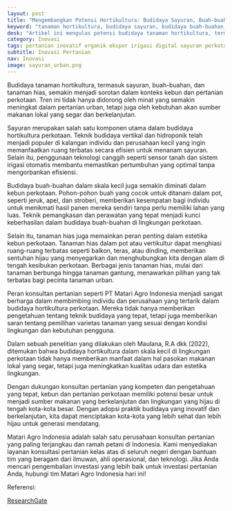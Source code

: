 ```yaml
---
layout: post
title: "Mengembangkan Potensi Hortikultura: Budidaya Sayuran, Buah-buahan, dan Tanaman Hias untuk Kebun dan Pertanian Perkotaan"
keyword: "tanaman hortikultura, budidaya sayuran, budidaya buah-buahan, budidaya tanaman hias, kebun perkotaan, pertanian perkotaan, konsultan pertanian, pelatihan pertanian, PT Matari Agro Indonesia"
desk: "Artikel ini mengulas potensi budidaya tanaman hortikultura, termasuk sayuran, buah-buahan, dan tanaman hias, dalam konteks kebun dan pertanian perkotaan yang semakin diminati. Kami menjelajahi teknik budidaya yang dapat diterapkan oleh individu maupun perusahaan di lingkungan perkotaan"
category: Inovasi
tags: pertanian inovatif organik ekspor irigasi digital sayuran perkotaan konsultan ketahanan pangan
subtitle: Inovasi Pertanian
nav: Inovasi
image: sayuran_urban.png
---
```


Budidaya tanaman hortikultura, termasuk sayuran, buah-buahan, dan tanaman hias, semakin menjadi sorotan dalam konteks kebun dan pertanian perkotaan. Tren ini tidak hanya didorong oleh minat yang semakin meningkat dalam pertanian urban, tetapi juga oleh kebutuhan akan sumber makanan lokal yang segar dan berkelanjutan.

Sayuran merupakan salah satu komponen utama dalam budidaya hortikultura perkotaan. Teknik budidaya vertikal dan hidroponik telah menjadi populer di kalangan individu dan perusahaan kecil yang ingin memanfaatkan ruang terbatas secara efisien untuk menanam sayuran. Selain itu, penggunaan teknologi canggih seperti sensor tanah dan sistem irigasi otomatis membantu memastikan pertumbuhan yang optimal tanpa mengorbankan efisiensi.

Budidaya buah-buahan dalam skala kecil juga semakin diminati dalam kebun perkotaan. Pohon-pohon buah yang cocok untuk ditanam dalam pot, seperti jeruk, apel, dan stroberi, memberikan kesempatan bagi individu untuk menikmati hasil panen mereka sendiri tanpa perlu memiliki lahan yang luas. Teknik pemangkasan dan perawatan yang tepat menjadi kunci keberhasilan dalam budidaya buah-buahan di lingkungan perkotaan.

Selain itu, tanaman hias juga memainkan peran penting dalam estetika kebun perkotaan. Tanaman hias dalam pot atau vertikultur dapat menghiasi ruang-ruang terbatas seperti balkon, teras, atau dinding, memberikan sentuhan hijau yang menyegarkan dan menghubungkan kita dengan alam di tengah kesibukan perkotaan. Berbagai jenis tanaman hias, mulai dari tanaman berbunga hingga tanaman gantung, menawarkan pilihan yang tak terbatas bagi pecinta tanaman urban.

Peran konsultan pertanian seperti PT Matari Agro Indonesia menjadi sangat berharga dalam membimbing individu dan perusahaan yang tertarik dalam budidaya hortikultura perkotaan. Mereka tidak hanya memberikan pengetahuan tentang teknik budidaya yang tepat, tetapi juga memberikan saran tentang pemilihan varietas tanaman yang sesuai dengan kondisi lingkungan dan kebutuhan pengguna.

Dalam sebuah penelitian yang dilakukan oleh Maulana, R.A dkk (2022), ditemukan bahwa budidaya hortikultura dalam skala kecil di lingkungan perkotaan tidak hanya memberikan manfaat dalam hal pasokan makanan lokal yang segar, tetapi juga meningkatkan kualitas udara dan estetika lingkungan.

Dengan dukungan konsultan pertanian yang kompeten dan pengetahuan yang tepat, kebun dan pertanian perkotaan memiliki potensi besar untuk menjadi sumber makanan yang berkelanjutan dan lingkungan yang hijau di tengah kota-kota besar. Dengan adopsi praktik budidaya yang inovatif dan berkelanjutan, kita dapat menciptakan kota-kota yang lebih sehat dan lebih hijau untuk generasi mendatang.

Matari Agro Indonesia adalah salah satu perusahaan konsultan pertanian yang paling terjangkau dan ramah petani di Indonesia. Kami menyediakan layanan konsultasi pertanian kelas atas di seluruh negeri dengan bantuan tim yang beragam dari ilmuwan, ahli operasional, dan teknologi. Jika Anda mencari pengembalian investasi yang lebih baik untuk investasi pertanian Anda, hubungi tim Matari Agro Indonesia hari ini!

Referensi:

[ResearchGate](https://www.researchgate.net/publication/364896351_Urban_Farming_Program_Pemanfaatan_Lingkungan_Untuk_Pengembangan_Pertanian_Perkotaan_di_Kota_Semarang)